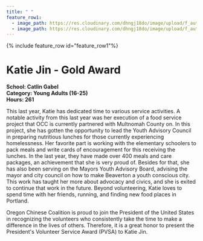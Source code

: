 ```yaml
---
title: " "
feature_row1:
  - image_path: https://res.cloudinary.com/dhngj18do/image/upload/f_auto,q_auto/v1/images/pvsa/2024_Katie_Jin
  - image_path: https://res.cloudinary.com/dhngj18do/image/upload/f_auto,q_auto/v1/images/activities/year_2024
---
```


{% include feature_row id="feature_row1"%}

# Katie Jin - Gold Award

**School: Catlin Gabel**  
**Category: Young Adults (16-25)**  
**Hours: 261**  

This last year, Katie has dedicated time to various service activities. A notable activity from this last year was her execution of a food service project that OCC is currently partnered with Multnomah County on. In this project, she has gotten the opportunity to lead the Youth Advisory Council in preparing nutritious lunches for those currently experiencing homelessness. Her favorite part is working with the elementary schoolers to pack meals and write cards of encouragement for this receiving the lunches. In the last year, they have made over 400 meals and care packages, an achievement that she is very proud of. 
Besides for that, she has also been serving on the Mayors Youth Advisory Board, advising the mayor and city council on how to make Beaverton a youth conscious city. This work has taught her more about advocacy and civics, and she is exited to continue that work in the future. Beyond volunteering, Katie loves to spend time with her friends, running, and finding new food places in Portland.

Oregon Chinese Coalition is proud to join the President of the United States in recognizing the volunteers who consistently take the time to make a difference in the lives of others. Therefore, it is a great honor to present the President's Volunteer Service Award (PVSA) to Katie Jin.
